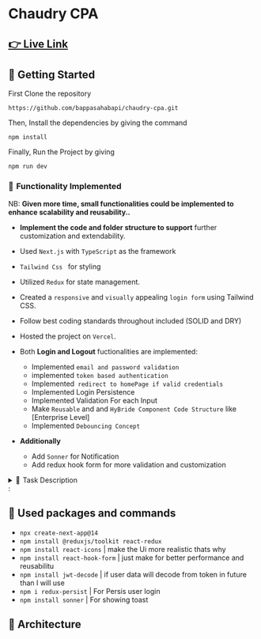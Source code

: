 # Chaudry CPA
 
##    [👉  Live Link](https://chaudry-cpa.vercel.app)

## 🚀 Getting Started

First Clone the repository

    https://github.com/bappasahabapi/chaudry-cpa.git

Then, Install the dependencies by giving the command 

    npm install

Finally, Run the Project by giving

    npm run dev



###    🎯  Functionality Implemented</summary>

NB: **Given more time, small functionalities could be implemented to enhance scalability and reusability..**

- **Implement the code and folder structure to support** further customization and extendability.

- Used `Next.js`  with `TypeScript` as the framework
- `Tailwind Css ` for styling
- Utilized `Redux` for state management.
-  Created a `responsive` and `visually` appealing `login form` using Tailwind CSS.
- Follow best coding standards throughout included (SOLID and DRY)
- Hosted the project on `Vercel`.

- Both **Login and Logout**  fuctionalities are implemented:
    - Implemented `email and password validation`
    - implemented `token based authentication`
    - Implemented` redirect to homePage if valid credentials`
    - Implemented Login Persistence 
    - Implemented Validation For each Input
    - Make `Reusable` and and `HyBride Component Code Structure` like [Enterprise Level]
    - Implemented `Debouncing Concept`

- **Additionally**
    - Add `Sonner` for Notification
    - Add redux hook form for more validation and customization     


<details>
<summary>🎯   Task Description</summary>

- Implementation Details
    - For this task, please implement the `login functionality only`.

- Login Page Expectations
    - Create a responsive and visually appealing login form using Tailwind CSS.
    - Manage API responses and token storage using Redux.
    - Provide proper error handling and form validation.


- API Endpoint:
    - POST https://api.zsimarketing.com/api/auth/user/login
    
Request Body:

```json
{
    "email": "testuser@gmail.com",
    "password": "testuser@gmail.com"
}
Response Format:

```json
{
    "data": {
        "token": "",
        "user": {
            "email": "testuser@gmail.com",
            "name": "Test User",
            "category": null,
            "email_verified": false
        }
    },
    "isError": false,
    "error": null,
    "status_code": 200
}


```

 

</details>
:

## 🥡 Used packages and commands

- `npx create-next-app@14` 
- `npm install @reduxjs/toolkit react-redux` 
- `npm install react-icons` | make the Ui more realistic thats why
- `npm install react-hook-form` | just make for better performance and reusabilitu
- `npm install jwt-decode` | if user data will decode from token in future than I will use 
- `npm i redux-persist` | For Persis user login
- `npm install sonner` | For showing toast




## 📐 Architecture

